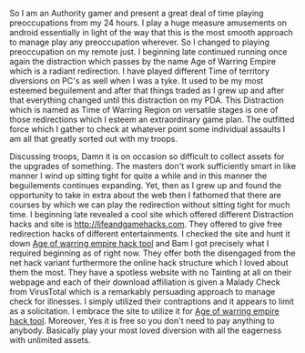 So I am an Authority gamer and present a great deal of time playing preoccupations from my 24 hours. I play a huge measure amusements on android essentially in light of the way that this is the most smooth approach to manage play any preoccupation wherever. So I changed to playing preoccupation on my remote just. I beginning late continued running once again the distraction which passes by the name Age of Warring Empire which is a radiant redirection. I have played different Time of territory diversions on PC's as well when I was a tyke. It used to be my most esteemed beguilement and after that things traded as I grew up and after that everything changed until this distraction on my PDA. This Distraction which is named as Time of Warring Region on versatile stages is one of those redirections which I esteem an extraordinary game plan. The outfitted force which I gather to check at whatever point some individual assaults I am all that greatly sorted out with my troops. 

Discussing troops, Damn it is on occasion so difficult to collect assets for the upgrades of something. The masters don't work sufficiently smart in like manner I wind up sitting tight for quite a while and in this manner the beguilements continues expanding. Yet, then as I grew up and found the opportunity to take in extra about the web then I fathomed that there are courses by which we can play the redirection without sitting tight for much time. I beginning late revealed a cool site which offered different Distraction hacks and site is http://lifeandgamehacks.com. They offered to give free redirection hacks of different entertainments. I checked the site and hunt it down <a href ="http://lifeandgamehacks.com/age-of-warring-empire-hack-unlimited-resourceswood-metal-stone-food/">Age of warring empire hack tool</a> and Bam I got precisely what I required beginning as of right now. They offer both the disengaged from the net hack variant furthermore the online hack structure which I loved about them the most. They have a spotless website with no Tainting at all on their webpage and each of their download affiliation is given a Malady Check from VirusTotal which is a remarkably persuading approach to manage check for illnesses. I simply utilized their contraptions and it appears to limit as a solicitation. I embrace the site to utilize it for <a href ="http://lifeandgamehacks.com/age-of-warring-empire-hack-unlimited-resourceswood-metal-stone-food/">Age of warring empire hack tool</a>. Moreover, Yes it is free so you don't need to pay anything to anybody. Basically play your most loved diversion with all the eagerness with unlimited assets.
